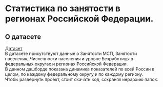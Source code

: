 # Статистика по занятости в регионах Российской Федерации. 
## О датасете ##
[Датасет](https://github.com/marybuchneva/Russian_Regions_employment__statictics_Buchneva_Dashbord/tree/main/data)
<br>В датасете присутствуют данные о Занятости МСП, Занятости населения, Численности населения и уровне Безработицы в федеральных округах и регионах Российской Федерации.
<br> В данном дашборде показана динамика показателей по всей России в целом, по каждому федеральному округу и по каждому региону.
<br>Чтобы развернуть проект, стоит скачать код, сохраняя иерархию папок.
